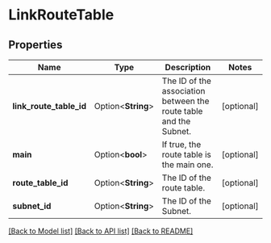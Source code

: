 # LinkRouteTable

## Properties

Name | Type | Description | Notes
------------ | ------------- | ------------- | -------------
**link_route_table_id** | Option<**String**> | The ID of the association between the route table and the Subnet. | [optional]
**main** | Option<**bool**> | If true, the route table is the main one. | [optional]
**route_table_id** | Option<**String**> | The ID of the route table. | [optional]
**subnet_id** | Option<**String**> | The ID of the Subnet. | [optional]

[[Back to Model list]](../README.md#documentation-for-models) [[Back to API list]](../README.md#documentation-for-api-endpoints) [[Back to README]](../README.md)


